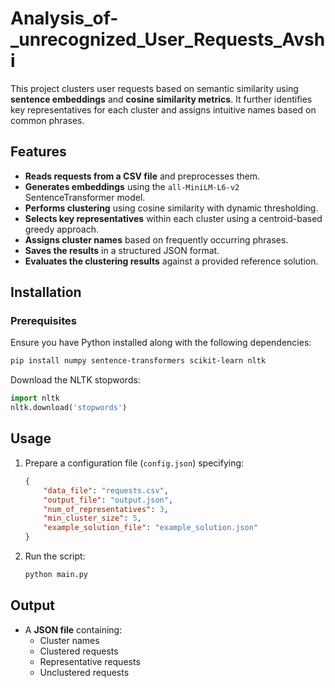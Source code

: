 # Analysis_of-_unrecognized_User_Requests_Avshi

This project clusters user requests based on semantic similarity using **sentence embeddings** and **cosine similarity metrics**. It further identifies key representatives for each cluster and assigns intuitive names based on common phrases.

## Features
- **Reads requests from a CSV file** and preprocesses them.
- **Generates embeddings** using the `all-MiniLM-L6-v2` SentenceTransformer model.
- **Performs clustering** using cosine similarity with dynamic thresholding.
- **Selects key representatives** within each cluster using a centroid-based greedy approach.
- **Assigns cluster names** based on frequently occurring phrases.
- **Saves the results** in a structured JSON format.
- **Evaluates the clustering results** against a provided reference solution.

## Installation
### Prerequisites
Ensure you have Python installed along with the following dependencies:
```bash
pip install numpy sentence-transformers scikit-learn nltk
```
Download the NLTK stopwords:
```python
import nltk
nltk.download('stopwords')
```

## Usage
1. Prepare a configuration file (`config.json`) specifying:
   ```json
   {
       "data_file": "requests.csv",
       "output_file": "output.json",
       "num_of_representatives": 3,
       "min_cluster_size": 5,
       "example_solution_file": "example_solution.json"
   }
   ```
2. Run the script:
   ```bash
   python main.py
   ```

## Output
- A **JSON file** containing:
  - Cluster names
  - Clustered requests
  - Representative requests
  - Unclustered requests

